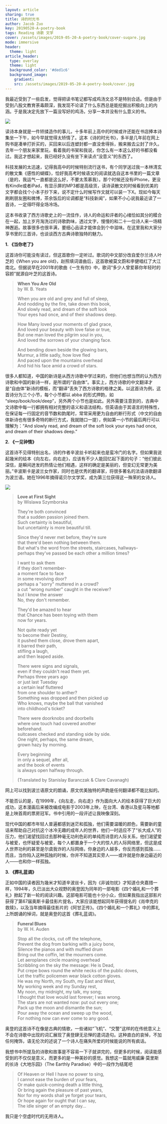 ```yaml
---
layout: article
sharing: true
title: 诗的时光书
author: Jacob Zuo
key: 20190520-A-poetry-book
tags: Reading 诗歌 文学
cover: /assets/images/2019-05-20-A-poetry-book/cover-suqare.jpg
mode: immersive
header:
  theme: light
article_header:
  type: overlay
  theme: light
  background_color: '#ded1c6'
  background_image: 
    gradient: 
    src: /assets/images/2019-05-20-A-poetry-book/cover.jpg
---
```


我最近受到了一些启发，觉得把读书笔记都写成鸡汤文总不是特别合适。但是由于受到八股文教育荼毒颇深，我发现不论读了什么东西总是能挖掘出积极向上的内涵。于是我决定先放下一篇没写好的鸡汤，分享一本并没有什么意义的书。

![]({{site.url}}/assets/images/2019-05-20-A-poetry-book/fig-1.jpg)

<!--more-->

读诗本身就是一件矫揉造作的事儿，十多年前上高中的时候或许还能在书店捧本诗集坐一下午，如今早就觉得太矫情了。这本《诗的时光书》，多半是几年前在网上购书是凑单打折买的，买回来以后连塑封都一直没舍得拆，搬来搬去尘封了许久。去年一个朋友来家里玩，看着我的书架和我说，你怎么有一本这么好的书都没看过。我这才想起来，我已经好久没有坐下来读点“没意义”的东西了。

科技发展的太迅速，记得我高中的时候特别流行送书，有个同学送过我一本林清玄的散文集《感性的蝴蝶》，恰好我高考时候语文的阅读就选自这本书里的一篇文章（是的，我运气一直都是这么好，不要太羡慕我）。那个时候还没有iPhone，更没有Kindle或者iPad，有显示屏的MP3都是高级货，读诗读散文的时候看到优美的文字都会找个小本子抄下来，说不定什么时候写作文就可以装一下X。现如今每天刷刷朋友圈和微博，茶余饭后的论调都是“科技新闻”，如果不小心说我最近读了一首诗，一定得吓得全场冷场。

这本书收录了西方诗歌史上的一流佳作，诗人的命运和评者的心绪恰如其分的糅合在一起，加上岁月淘洗过的诗歌韵味，透过文字，慢慢的和二十一位诗人来一场精神邂逅。故事很多也很丰满，要细心品读才能体会到个中滋味。在这里我和大家分享书里的三首诗，也谈谈西方古典诗歌独特的魅力。

**1. 《当你老了》**

这首诗你可能没有读过，但这首歌你一定听过。歌词的中文部分改自爱尔兰诗人叶芝的《When you are old》，赵照填词谱曲后，这首歌被莫文蔚和李健唱红了大江南北。但据说早在2001年的歌曲《一生有你》中，歌词“多少人曾爱慕你年轻时的容颜”就源自叶芝的这首诗。

> **When You Are Old**  
> by W. B. Yeats  
>
> When you are old and grey and full of sleep,  
> And nodding by the fire, take down this book,  
> And slowly read, and dream of the soft look  
> Your eyes had once, and of their shadows deep.  
>  
> How Many loved your moments of glad grace,  
> And loved your beauty with love false or true,  
> But one man loved the pilgrim soul in you,  
> And loved the sorrows of your changing face.  
>  
> And bending down beside the glowing bars,  
> Murmur, a little sadly, how love fled  
> And paced upon the mountains overhead  
> And hid his face amid a crowd of stars.  

很多人都知道，中国的新诗是从西方诗歌中学过来的，但他们也想当然的认为西方诗歌和中国的新诗一样，是所谓的“自由体”。事实上，西方诗歌的中文翻译才是“自由体”新诗的模板，而“翻译”丢失了西方诗歌的格律之美。以这首诗为例，这首诗分为三个小节，每个小节都以 abba 的形式押韵，如 “sleep/book/look/deep”，另外两个小节也是如此。另外需要注意到的，古典中文诗歌中每一行都拥有相对完整的语义和语法结构，但英语由于其语言的特殊性，在保证每一行固定的音节数和韵尾时，常常采用更为自由的断行形式（中文的自由体新诗也有很多奇特的断行方式，我就随口一提），例如第一小节的最后两行可以理解为：“And slowly read, and dream of the soft look your eyes had once, and dream of their shadows deep.”

**2. 《一见钟情》**

这首诗不见得特别出名，诗的作者辛波丝卡听起来也是蛮冷门的名字。但如果我说起幾米的绘本《向左右，向右走》，应该有不少人能回忆起下面的句子：“他们彼此深信，是瞬间迸发的热情让他们相遇，这样的确定是美丽的，但变幻无常更为美丽。”辛波斯卡是波兰女作家，同时也是优秀的翻译家，将很多著名的法语诗歌翻译为波兰语。她在1996年摘得诺贝尔文学奖，成为第三位获得这一殊荣的女诗人。

![]({{site.url}}/assets/images/2019-05-20-A-poetry-book/Turn-Left-Turn-Right.jpg)

> **Love at First Sight**  
> by Wislawa Szymborska  
>  
> They're both convinced  
> that a sudden passion joined them.  
> Such certainty is beautiful,  
> but uncertainty is more beautiful till.  
>  
> Since they'd never met before, they're sure  
> that there'd been nothing between them.  
> But what's the word from the streets, staircases, hallways-  
> perhaps they've passed be each other a million times?  
>  
> I want to ask them  
> if they don't remember-  
> a moment face to face  
> in some revolving door?  
> perhaps a "sorry" muttered in a crowd?  
> a cut "wrong number" caught in the receiver?  
> but I know the answer  
> No, they don't remember.  
>  
> They'd be amazed to hear  
> that Chance has been toying with them  
> now for years.  
>  
> Not quite ready yet  
> to become their Destiny,  
> it pushed them close, drove them apart,  
> it barred their path,  
> stifling a laugh,  
> and then leaped aside.  
>  
> There were signs and signals,  
> even if they couldn't read them yet.  
> Perhaps three years ago  
> or just last Tuesday  
> a certain leaf fluttered  
> from one shoulder to anther?  
> Something was dropped and then picked up  
> Who knows, maybe the ball that vanished  
> into childhood's ticket?  
>   
> There were doorknobs and doorbells  
> where one touch had covered another  
> beforehand.  
> suitcases checked and standing side by side.  
> One night, perhaps, the same dream,  
> grown hazy by morning.  
>   
> Every beginning  
> in only a sequel, after all,  
> and the book of events  
> is always open halfway through.  
>   
> (Translated by Stanislay Baranczak & Clare Cavanagh)  

网上可以找到波兰语原文的朗诵，原文优美独特的声韵是任何翻译都不能比拟的。

不能否认的是，在1999年，《向左走，向右走》作为面向大人的绘本获得了巨大的成功，这本漫画后来被改编成电影于2003年上映，在台湾、香港以及星马等地都是上映首周的票房冠军。书中引用的一段评述让我映像深刻。

现代中国的都市年轻人普遍都感到迷茫和孤独，他们需要温暖的颜色，需要新的童话来帮助自己对抗这个冰冷无趣的成年人的世界，他们一时适应不了“长大成人”的压力，他们渴望找回过去那种毫无功利色彩的单纯而诗意的人际关系，他们渴望爱与被爱，也怀疑爱与被爱，每个人都置身于一个大的惊人的人际网络里，但这是成人世界功利的甚至是尔虞我诈的人际网络，你身边的人越多，你反而感到孤独……而且，当你陷入这种孤独的时候，你并不知道其实旁人——或许就是你身边最近的人——也和你一样孤独。

**3. 《葬礼蓝调》**

正如中国的读者因为幾米才知道辛波丝卡，因为《非诚勿扰》才知道仓央嘉措一样，1994年，久已淡出大众视野的奥登因为同年的一部电影《四个婚礼和一个葬礼》掀起了新一轮的阅读兴趣。这部电影可能也十分小众，但如果我指出这部影片获得了第67届奥斯卡最佳影片提名，大家应该能想起同年获得提名的《肖申克的救赎》，以及当年摘得最佳影片的《阿甘正传》。《四个婚礼和一个葬礼》中的葬礼上所朗诵的悼词，就是奥登的这首《葬礼蓝调》。

> **Funeral Blues**  
> by W. H. Auden  
>   
> Stop all the clocks, cut off the telephone,  
> Prevent the dog from barking with a juicy bone,  
> Silence the pianos and with muffled drum  
> Bring out the coffin, let the mourners come.  
> Let aeroplanes circle moaning overhead  
> Scribbling on the sky the message: He is Dead,  
> Put crepe bows round the white necks of the public doves,  
> Let the traffic policemen wear black cotton gloves.  
> He was my North, my South, my East and West,  
> My working week and my Sunday rest,  
> My noon, my midnight, my talk, my song;  
> I thought that love would last forever; I was wrong.  
> The stars are not wanted now: put out every one;  
> Pack up the moon and dismantle the sun;  
> Pour away the ocean and sweep up the wood,  
> For nothing now can ever come to any good.  

奥登的这首诗不在像是古典的情歌，一些诸如“飞机”、“交警”这样的在传统意义上不会在诗歌中出现的词汇展现了奥登肆无忌惮的遣词造句。这种直白的哀悼，不加任何掩饰，语无伦次的述说了一个诗人在痛失所爱的时候能说的所有疯话。

我想书中所提及的诗歌和故事是不容易一下子就讲完的，但更多的时候，阅读能感受到的不仅仅是意义，而更多的是一种美妙的感觉。我想这一篇就用威廉·莫里斯的长诗《大地乐园》（The Earthly Paradise）中的一段作为结尾吧

> Of Heaven or Hell I have no power to sing,  
> I cannot ease the burden of your fears,  
> Or make quick-coming death a little thing,  
> Or bring again the pleasure of past years,  
> Nor for my words shall ye forget your tears,  
> Or hope again for ought that I can say,  
> The idle singer of an empty day...  

我只是个空虚时代的无用诗人。